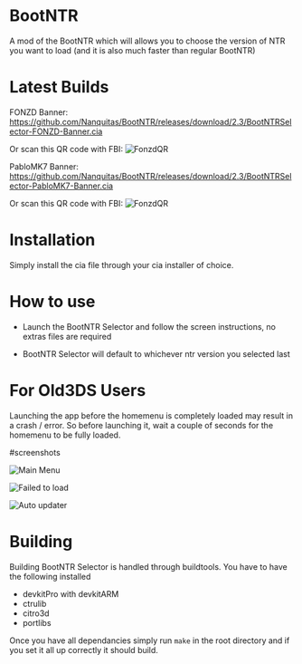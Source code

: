 # BootNTR

A mod of the BootNTR which will allows you to choose the version of NTR you want to load (and it is also much faster than regular BootNTR)


# Latest Builds

FONZD Banner: https://github.com/Nanquitas/BootNTR/releases/download/2.3/BootNTRSelector-FONZD-Banner.cia

Or scan this QR code with FBI:
![FonzdQR](https://i.imgur.com/Z5CQ5hv.png)

PabloMK7 Banner: https://github.com/Nanquitas/BootNTR/releases/download/2.3/BootNTRSelector-PabloMK7-Banner.cia

Or scan this QR code with FBI:
![FonzdQR](https://i.imgur.com/x2GhA9a.png)

# Installation

Simply install the cia file through your cia installer of choice.

# How to use

- Launch the BootNTR Selector and follow the screen instructions, no extras files are required

- BootNTR Selector will default to whichever ntr version you selected last

# For Old3DS Users

Launching the app before the homemenu is completely loaded may result in a crash / error.
So before launching it, wait a couple of seconds for the homemenu to be fully loaded.

#screenshots

![Main Menu](https://imgur.com/EWuJOLV.png)

![Failed to load](https://i.imgur.com/8LYUJXN.png)

![Auto updater](https://i.imgur.com/7a3Wjzw.png)

# Building

Building BootNTR Selector is handled through buildtools. You have to have the following installed

- devkitPro with devkitARM
- ctrulib
- citro3d
- portlibs

Once you have all dependancies simply run `make` in the root directory and if you set it all up correctly it should build.